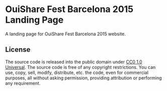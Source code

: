 # OuiShare Fest Barcelona 2015 Landing Page
A landing page for OuiShare Fest Barcelona 2015 website.

## License
The source code is released into the public domain under [CC0 1.0 Universal](https://github.com/OuiShare/OuiShare-Fest-Barcelona-2015-Landing-Page/blob/master/LICENSE). The source code is free of any copyright restrictions. You can use, copy, sell, modify, distribute, etc. the code, even for commercial purposes, all without asking permission, providing attribution or performing any requirement.
